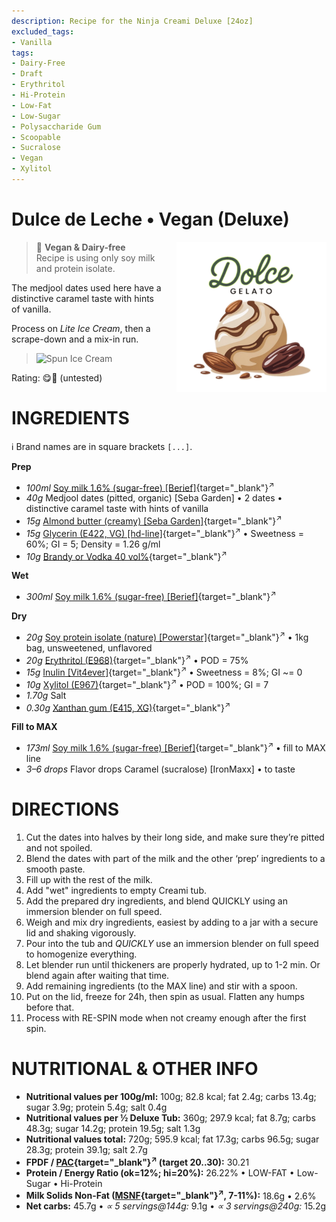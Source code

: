 ```yaml
---
description: Recipe for the Ninja Creami Deluxe [24oz]
excluded_tags:
- Vanilla
tags:
- Dairy-Free
- Draft
- Erythritol
- Hi-Protein
- Low-Fat
- Low-Sugar
- Polysaccharide Gum
- Scoopable
- Sucralose
- Vegan
- Xylitol
---
```

# Dulce de Leche • Vegan (Deluxe)
<img style="float: right; margin-left: 1.5em;" width=240 alt="Logo" src="https://raw.githubusercontent.com/jhermann/ice-creamery/refs/heads/main/assets/logo-dolce-gelato.png" />

> 🌿 **Vegan & Dairy-free**<br />Recipe is using only soy milk and protein isolate.

The medjool dates used here have a distinctive caramel taste with hints of vanilla.

Process on *Lite Ice Cream*, then a scrape-down and a mix-in run.

> <img width=360 alt="Spun Ice Cream" src="" class="zoomable" />

Rating: 😋🥛 (untested)

# INGREDIENTS

ℹ️ Brand names are in square brackets `[...]`.

**Prep**

  - _100ml_ [Soy milk 1.6% (sugar-free) \[Berief\]](/ice-creamery/info/ingredients/#soy-milk){target="_blank"}<sup>↗</sup>
  - _40g_ Medjool dates (pitted, organic) [Seba Garden] • 2 dates • distinctive caramel taste with hints of vanilla
  - _15g_ [Almond butter (creamy) \[Seba Garden\]](/ice-creamery/info/ingredients/#almond-milk-butter){target="_blank"}<sup>↗</sup>
  - _15g_ [Glycerin (E422, VG) \[hd-line\]](/ice-creamery/info/ingredients/#vegetable-glycerin-glycerol-vg-e422){target="_blank"}<sup>↗</sup> • Sweetness = 60%; GI = 5; Density = 1.26 g/ml
  - _10g_ [Brandy or Vodka 40 vol%](/ice-creamery/info/ingredients/#alcohol-ethanol){target="_blank"}<sup>↗</sup>

**Wet**

  - _300ml_ [Soy milk 1.6% (sugar-free) \[Berief\]](/ice-creamery/info/ingredients/#soy-milk){target="_blank"}<sup>↗</sup>

**Dry**

  - _20g_ [Soy protein isolate (nature) \[Powerstar\]](/ice-creamery/info/ingredients/#soy-protein-isolate){target="_blank"}<sup>↗</sup> • 1kg bag, unsweetened, unflavored
  - _20g_ [Erythritol (E968)](/ice-creamery/info/ingredients/#erythritol-e968){target="_blank"}<sup>↗</sup> • POD = 75%
  - _15g_ [Inulin \[Vit4ever\]](/ice-creamery/info/ingredients/#inulin){target="_blank"}<sup>↗</sup> • Sweetness = 8%; GI ~= 0
  - _10g_ [Xylitol (E967)](/ice-creamery/info/ingredients/#xylitol-e967){target="_blank"}<sup>↗</sup> • POD = 100%; GI = 7
  - _1.70g_ Salt
  - _0.30g_ [Xanthan gum (E415, XG)](/ice-creamery/info/ingredients/#xanthan-gum-xg-e415){target="_blank"}<sup>↗</sup>

**Fill to MAX**

  - _173ml_ [Soy milk 1.6% (sugar-free) \[Berief\]](/ice-creamery/info/ingredients/#soy-milk){target="_blank"}<sup>↗</sup> • fill to MAX line
  - _3–6 drops_ Flavor drops Caramel (sucralose) [IronMaxx] • to taste

# DIRECTIONS

 1. Cut the dates into halves by their long side, and make sure they’re pitted and not spoiled.
 1. Blend the dates with part of the milk and the other ‘prep’ ingredients to a smooth paste.
 1. Fill up with the rest of the milk.
 1. Add "wet" ingredients to empty Creami tub.
 1. Add the prepared dry ingredients, and blend QUICKLY using an immersion blender on full speed.
 1. Weigh and mix dry ingredients, easiest by adding to a jar with a secure lid and shaking vigorously.
 1. Pour into the tub and *QUICKLY* use an immersion blender on full speed to homogenize everything.
 1. Let blender run until thickeners are properly hydrated, up to 1-2 min. Or blend again after waiting that time.
 1. Add remaining ingredients (to the MAX line) and stir with a spoon.
 1. Put on the lid, freeze for 24h, then spin as usual. Flatten any humps before that.
 1. Process with RE-SPIN mode when not creamy enough after the first spin.

# NUTRITIONAL & OTHER INFO
- **Nutritional values per 100g/ml:** 100g; 82.8 kcal; fat 2.4g; carbs 13.4g; sugar 3.9g; protein 5.4g; salt 0.4g
- **Nutritional values per ½ Deluxe Tub:** 360g; 297.9 kcal; fat 8.7g; carbs 48.3g; sugar 14.2g; protein 19.5g; salt 1.3g
- **Nutritional values total:** 720g; 595.9 kcal; fat 17.3g; carbs 96.5g; sugar 28.3g; protein 39.1g; salt 2.7g
- **FPDF / [PAC](/ice-creamery/info/glossary/#potere-anti-congelante-pac){target="_blank"}<sup>↗</sup> (target 20..30):** 30.21
- **Protein / Energy Ratio (ok=12%; hi=20%):** 26.22% • LOW-FAT • Low-Sugar • Hi-Protein
- **Milk Solids Non-Fat ([MSNF](/ice-creamery/info/glossary/#milk-solids-not-fat-msnf){target="_blank"}<sup>↗</sup>, 7-11%):** 18.6g • 2.6%
- **Net carbs:** 45.7g • *∝ 5 servings@144g:* 9.1g • *∝ 3 servings@240g:* 15.2g
